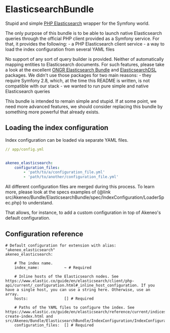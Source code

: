 # ElasticsearchBundle

Stupid and simple [PHP Elasticsearch](https://www.elastic.co/guide/en/elasticsearch/client/php-api/current/index.html) wrapper for the Symfony world.

The only purpose of this bundle is to be able to launch native Elasticsearch queries through the official PHP client provided as a Symfony service. For that, it provides the following:
    - a PHP Elasticsearch client service
    - a way to load the index configuration from several YAML files
  
No support of any sort of query builder is provided. Neither of automatically mapping entities to Elasticsearch documents. For such features, please take
a look at the excellent [ONGR Elasticsearch Bundle](https://github.com/ongr-io/ElasticsearchBundle) and [ElasticsearchDSL](https://github.com/ongr-io/ElasticsearchDSL) packages.
We didn't use those packages for two main reasons:
    - they require Symfony 2.8, which, at the time this README is written, is not compatible with our stack
    - we wanted to run pure simple and native Elasticsearch queries
    
This bundle is intended to remain simple and stupid. If at some point, we need more advanced features, we should consider replacing this bundle by something more powerful
that already exists.

## Loading the index configuration

Index configuration can be loaded via separate YAML files.

```yaml
// app/config.yml


akeneo_elasticsearch:
    configuration_files:
        - 'path/to/a/configuration_file.yml'
        - 'path/to/another/configuration_file.yml'
```

All different configuration files are merged during this process. 
To learn more, please look at the specs examples of {@link src/Akeneo/Bundle/ElasticsearchBundle/spec/IndexConfiguration/LoaderSpec.php} to understand.

That allows, for instance, to add a custom configuration in top of Akeneo's default configuration.

## Configuration reference

```
# Default configuration for extension with alias: "akeneo_elasticsearch"
akeneo_elasticsearch:

    # The index name.
    index_name:           ~ # Required

    # Inline hosts of the Elasticsearch nodes. See https://www.elastic.co/guide/en/elasticsearch/client/php-api/current/_configuration.html#_inline_host_configuration. If you have a single host, you can use a string here. Otherwise, use an array.
    hosts:                [] # Required

    # Paths of the YAML files to configure the index. See https://www.elastic.co/guide/en/elasticsearch/reference/current/indices-create-index.html and src/Akeneo/Bundle/ElasticsearchBundle/IndexConfiguration/IndexConfiguration.php.
    configuration_files:  [] # Required

```
